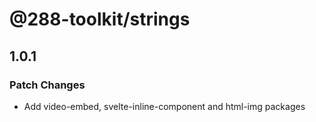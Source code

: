 # @288-toolkit/strings

## 1.0.1

### Patch Changes

- Add video-embed, svelte-inline-component and html-img packages
